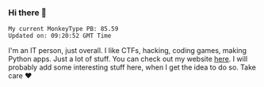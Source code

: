 ### Hi there 👋
<!-- PB START -->
```
My current MonkeyType PB: 85.59
Updated on: 09:20:52 GMT Time
```
<!-- PB END -->
I'm an IT person, just overall. I like CTFs, hacking, coding games, making Python apps. Just a lot of stuff.
You can check out my website [here](https://skill3472.github.io/).
I will probably add some interesting stuff here, when I get the idea to do so. Take care ❤️
